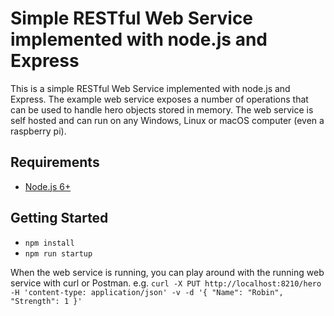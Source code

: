 # Simple RESTful Web Service implemented with node.js and Express

This is a simple RESTful Web Service implemented with node.js and Express.
The example web service exposes a number of operations that can be used to handle hero objects stored in memory.
The web service is self hosted and can run on any Windows, Linux or macOS computer (even a raspberry pi).

## Requirements

- [Node.js 6+](https://nodejs.org/en/)

## Getting Started

- `npm install`
- `npm run startup`

When the web service is running, you can play around with the running web service with curl or Postman.
e.g. `curl -X PUT http://localhost:8210/hero -H 'content-type: application/json' -v -d '{ "Name": "Robin",  "Strength": 1 }'`